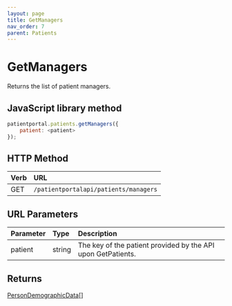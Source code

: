 ```yaml
---
layout: page
title: GetManagers
nav_order: 7
parent: Patients
---
```


# GetManagers

Returns the list of patient managers.

## JavaScript library method

```javascript
patientportal.patients.getManagers({
    patient: <patient>
});
```

## HTTP Method

| Verb | URL                                               |
|:-----|:--------------------------------------------------|
| GET | `/patientportalapi/patients/managers` |

## URL Parameters

| Parameter | Type   | Description                                                 |
|:----------|:-------|:------------------------------------------------------------|
| patient | string | The key of the patient provided by the API upon GetPatients. |

## Returns

[PersonDemographicData](../objects-and-data-types/persondemographicdata)[]
